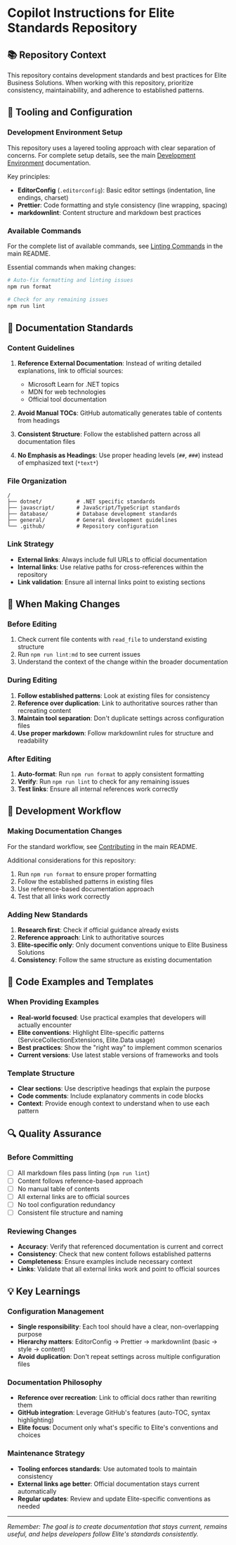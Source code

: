 # Copilot Instructions for Elite Standards Repository

## 📚 Repository Context

This repository contains development standards and best practices for Elite Business Solutions. When working with this
repository, prioritize consistency, maintainability, and adherence to established patterns.

## 🔧 Tooling and Configuration

### Development Environment Setup

This repository uses a layered tooling approach with clear separation of concerns. For complete setup details, see the main [Development Environment](../README.md#development-environment) documentation.

Key principles:
- **EditorConfig** (`.editorconfig`): Basic editor settings (indentation, line endings, charset)
- **Prettier**: Code formatting and style consistency (line wrapping, spacing)  
- **markdownlint**: Content structure and markdown best practices

### Available Commands

For the complete list of available commands, see [Linting Commands](../README.md#linting-commands) in the main README.

Essential commands when making changes:

```bash
# Auto-fix formatting and linting issues
npm run format

# Check for any remaining issues
npm run lint
```

## 📝 Documentation Standards

### Content Guidelines

1. **Reference External Documentation**: Instead of writing detailed explanations, link to official sources:
   - Microsoft Learn for .NET topics
   - MDN for web technologies
   - Official tool documentation

2. **Avoid Manual TOCs**: GitHub automatically generates table of contents from headings

3. **Consistent Structure**: Follow the established pattern across all documentation files

4. **No Emphasis as Headings**: Use proper heading levels (`##`, `###`) instead of emphasized text (`*text*`)

### File Organization

```
/
├── dotnet/           # .NET specific standards
├── javascript/       # JavaScript/TypeScript standards
├── database/         # Database development standards
├── general/          # General development guidelines
└── .github/          # Repository configuration
```

### Link Strategy

- **External links**: Always include full URLs to official documentation
- **Internal links**: Use relative paths for cross-references within the repository
- **Link validation**: Ensure all internal links point to existing sections

## 🎯 When Making Changes

### Before Editing

1. Check current file contents with `read_file` to understand existing structure
2. Run `npm run lint:md` to see current issues
3. Understand the context of the change within the broader documentation

### During Editing

1. **Follow established patterns**: Look at existing files for consistency
2. **Reference over duplication**: Link to authoritative sources rather than recreating content
3. **Maintain tool separation**: Don't duplicate settings across configuration files
4. **Use proper markdown**: Follow markdownlint rules for structure and readability

### After Editing

1. **Auto-format**: Run `npm run format` to apply consistent formatting
2. **Verify**: Run `npm run lint` to check for any remaining issues
3. **Test links**: Ensure all internal references work correctly

## 🚀 Development Workflow

### Making Documentation Changes

For the standard workflow, see [Contributing](../README.md#contributing) in the main README.

Additional considerations for this repository:

1. Run `npm run format` to ensure proper formatting
2. Follow the established patterns in existing files
3. Use reference-based documentation approach
4. Test that all links work correctly

### Adding New Standards

1. **Research first**: Check if official guidance already exists
2. **Reference approach**: Link to authoritative sources
3. **Elite-specific only**: Only document conventions unique to Elite Business Solutions
4. **Consistency**: Follow the same structure as existing documentation

## 🎨 Code Examples and Templates

### When Providing Examples

- **Real-world focused**: Use practical examples that developers will actually encounter
- **Elite conventions**: Highlight Elite-specific patterns (ServiceCollectionExtensions, Elite.Data usage)
- **Best practices**: Show the "right way" to implement common scenarios
- **Current versions**: Use latest stable versions of frameworks and tools

### Template Structure

- **Clear sections**: Use descriptive headings that explain the purpose
- **Code comments**: Include explanatory comments in code blocks
- **Context**: Provide enough context to understand when to use each pattern

## 🔍 Quality Assurance

### Before Committing

- [ ] All markdown files pass linting (`npm run lint`)
- [ ] Content follows reference-based approach
- [ ] No manual table of contents
- [ ] All external links are to official sources
- [ ] No tool configuration redundancy
- [ ] Consistent file structure and naming

### Reviewing Changes

- **Accuracy**: Verify that referenced documentation is current and correct
- **Consistency**: Check that new content follows established patterns
- **Completeness**: Ensure examples include necessary context
- **Links**: Validate that all external links work and point to official sources

## 💡 Key Learnings

### Configuration Management

- **Single responsibility**: Each tool should have a clear, non-overlapping purpose
- **Hierarchy matters**: EditorConfig → Prettier → markdownlint (basic → style → content)
- **Avoid duplication**: Don't repeat settings across multiple configuration files

### Documentation Philosophy

- **Reference over recreation**: Link to official docs rather than rewriting them
- **GitHub integration**: Leverage GitHub's features (auto-TOC, syntax highlighting)
- **Elite focus**: Document only what's specific to Elite's conventions and choices

### Maintenance Strategy

- **Tooling enforces standards**: Use automated tools to maintain consistency
- **External links age better**: Official documentation stays current automatically
- **Regular updates**: Review and update Elite-specific conventions as needed

---

_Remember: The goal is to create documentation that stays current, remains useful, and helps developers follow Elite's
standards consistently._

